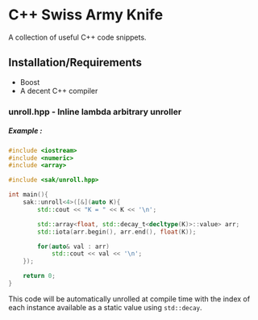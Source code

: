 # C++ Swiss Army Knife

A collection of useful C++ code snippets.

## Installation/Requirements

-	Boost
-	A decent C++ compiler

### unroll.hpp - Inline lambda arbitrary unroller

##### Example :

```C++
#include <iostream>
#include <numeric>
#include <array>

#include <sak/unroll.hpp>

int main(){
	sak::unroll<4>([&](auto K){
		std::cout << "K = " << K << '\n';

		std::array<float, std::decay_t<decltype(K)>::value> arr;
		std::iota(arr.begin(), arr.end(), float(K));

		for(auto& val : arr)
			std::cout << val << '\n';
	});

	return 0;
}
```

This code will be automatically unrolled at compile time with the index of each instance available as a static value using `std::decay`.
